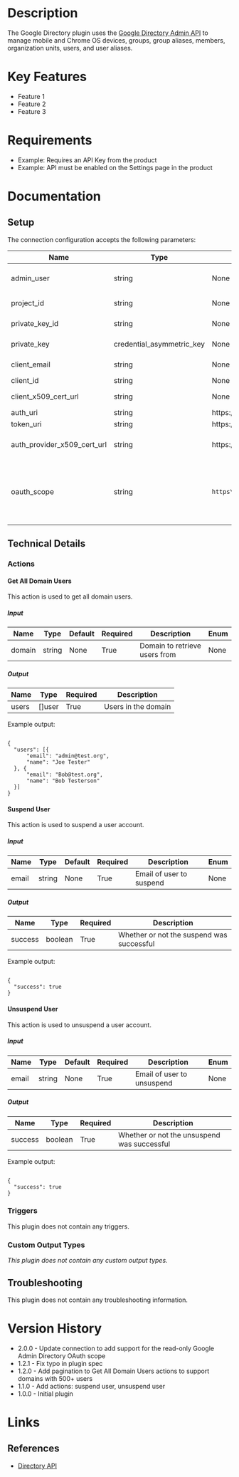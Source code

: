 # Description

The Google Directory plugin  uses the [Google Directory Admin API](https://developers.google.com/admin-sdk/directory/) to manage mobile and Chrome OS devices, groups, group aliases, members, organization units, users, and user aliases.

# Key Features

* Feature 1
* Feature 2
* Feature 3

# Requirements

* Example: Requires an API Key from the product
* Example: API must be enabled on the Settings page in the product

# Documentation

## Setup

The connection configuration accepts the following parameters:

|Name|Type|Default|Required|Description|Enum|
|----|----|-------|--------|-----------|----|
|admin_user|string|None|True|Admin user to impersonate, e.g. admin@domain.com|None|
|project_id|string|None|True|Project ID from service credentials|None|
|private_key_id|string|None|True|Private Key ID from service credentials|None|
|private_key|credential_asymmetric_key|None|True|Private Key from service credentials|None|
|client_email|string|None|True|Client email from service credentials|None|
|client_id|string|None|True|Client ID|None|
|client_x509_cert_url|string|None|True|x509 cert URL from service credentials|None|
|auth_uri|string|https\://accounts.google.com/o/oauth2/auth|True|None|None|
|token_uri|string|https\://accounts.google.com/o/oauth2/token|True|OAUTH2 Token URI|None|
|auth_provider_x509_cert_url|string|https\://www.googleapis.com/oauth2/v1/certs|True|OAUTH2 Auth Provider x509 Cert URL|None|
|oauth_scope|string|`https\://www.googleapis.com/auth/admin.directory.user`|True|Google Admin Directory OAuth scope to use for the connection, note that read only will result in some actions not working.|[`https://www.googleapis.com/auth/admin.directory.user`, `https://www.googleapis.com/auth/admin.directory.user.readonly`]|

## Technical Details

### Actions

#### Get All Domain Users

This action is used to get all domain users.

##### Input

|Name|Type|Default|Required|Description|Enum|
|----|----|-------|--------|-----------|----|
|domain|string|None|True|Domain to retrieve users from|None|

##### Output

|Name|Type|Required|Description|
|----|----|--------|-----------|
|users|[]user|True|Users in the domain|

Example output:

```

{
  "users": [{
      "email": "admin@test.org",
      "name": "Joe Tester"
  }, {
      "email": "Bob@test.org",
      "name": "Bob Testerson"
  }]
}

```

#### Suspend User

This action is used to suspend a user account.

##### Input

|Name|Type|Default|Required|Description|Enum|
|----|----|-------|--------|-----------|----|
|email|string|None|True|Email of user to suspend|None|

##### Output

|Name|Type|Required|Description|
|----|----|--------|-----------|
|success|boolean|True|Whether or not the suspend was successful|

Example output:

```

{
  "success": true
}

```

#### Unsuspend User

This action is used to unsuspend a user account.

##### Input

|Name|Type|Default|Required|Description|Enum|
|----|----|-------|--------|-----------|----|
|email|string|None|True|Email of user to unsuspend|None|

##### Output

|Name|Type|Required|Description|
|----|----|--------|-----------|
|success|boolean|True|Whether or not the unsuspend was successful|

Example output:

```

{
  "success": true
}

```

### Triggers

This plugin does not contain any triggers.

### Custom Output Types

_This plugin does not contain any custom output types._

## Troubleshooting

This plugin does not contain any troubleshooting information.

# Version History

* 2.0.0 - Update connection to add support for the read-only Google Admin Directory OAuth scope
* 1.2.1 - Fix typo in plugin spec
* 1.2.0 - Add pagination to Get All Domain Users actions to support domains with 500+ users
* 1.1.0 - Add actions: suspend user, unsuspend user
* 1.0.0 - Initial plugin

# Links

## References

* [Directory API](https://developers.google.com/admin-sdk/directory/)


